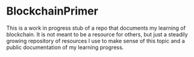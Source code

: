 # BlockchainPrimer

This is a work in progress stub of a repo that documents my learning of blockchain. It is not meant to be a resource for others, but just a steadily growing repository of resources I use to make sense of this topic and a public documentation of my learning progress. 
